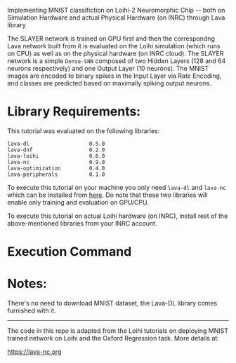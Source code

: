 Implementing MNIST classifiction on Loihi-2 Neuromorphic Chip -- both on
Simulation Hardware and actual Physical Hardware (on INRC) through Lava library

The SLAYER network is trained on GPU first and then the correspondng Lava
network built from it is evaluated on the Loihi simulation (which runs on CPU)
as well as on the physical hardware (on INRC cloud). The SLAYER network is a
simple `Dense-SNN` composed of two Hidden Layers (128 and 64 neurons
respectively) and one Output Layer (10 neurons). The MNIST images are encoded to
binary spikes in the Input Layer via Rate Encoding, and classes are predicted
based on maximally spiking output neurons.

# Library Requirements:
This tutorial was evaluated on the following libraries:
```
lava-dl                   0.5.0
lava-dnf                  0.2.0
lava-loihi                0.6.0
lava-nc                   0.9.0
lava-optimization         0.4.0
lava-peripherals          0.1.0
```
To execute this tutorial on your machine you only need `lava-dl` and `lava-nc`
which can be installed from
[here](https://github.com/lava-nc/lava-dl?tab=readme-ov-file#installation). Do
note that these two libraries will enable only training and evaluation on
GPU/CPU.

To execute this tutorial on actual Loihi hardware (on INRC), install rest of
the above-mentioned libraries from your INRC account.

# Execution Command

# Notes:
There's no need to download MNIST dataset, the Lava-DL library comes furnished
with it.

---

The code in this repo is adapted from the Loihi tutorials on deploying MNIST
trained network on Loihi and the Oxford Regression task. More details at:

https://lava-nc.org
